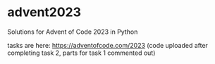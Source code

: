 # advent2023

Solutions for Advent of Code 2023 in Python

tasks are here: https://adventofcode.com/2023 (code uploaded after completing task 2, parts for task 1 commented out)
